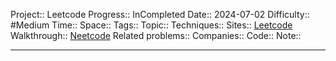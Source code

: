 Project:: Leetcode
Progress:: InCompleted
Date:: 2024-07-02
Difficulty:: #Medium 
Time:: 
Space:: 
Tags:: 
Topic:: 
Techniques:: 
Sites:: [Leetcode](https://leetcode.com/problems/palindrome-partitioning/description/)
Walkthrough:: [Neetcode]()
Related problems:: 
Companies:: 
Code:: 
Note:: 

---
